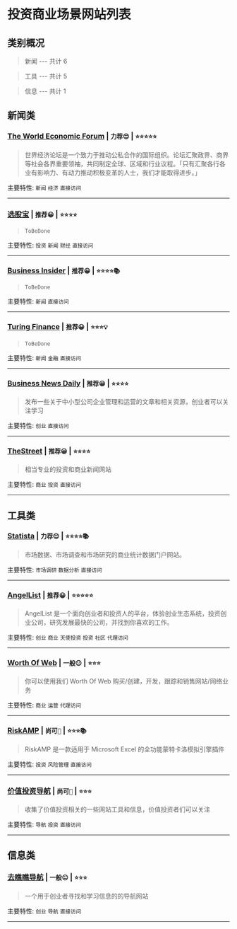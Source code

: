 # 投资商业场景网站列表


## 类别概况

> 新闻 --- 共计 6

> 工具 --- 共计 5

> 信息 --- 共计 1


## 新闻类



### [The World Economic Forum](https://cn.weforum.org/) | `力荐😊` | `⭐⭐⭐⭐⭐`

> 世界经济论坛是一个致力于推动公私合作的国际组织。论坛汇聚政界、商界等社会各界重要领袖，共同制定全球、区域和行业议程。「只有汇聚各行各业有影响力、有动力推动积极变革的人士，我们才能取得进步。」

主要特性: `新闻`  `经济`  `直接访问`

---

### [选股宝](https://xuangubao.cn/) | `推荐😀` | `⭐⭐⭐⭐`

> `ToBeDone`

主要特性: `投资`  `新闻`  `财经`  `直接访问`

---

### [Business Insider](https://www.businessinsider.com/) | `推荐😀` | `⭐⭐⭐⭐📚`

> `ToBeDone`

主要特性: `新闻`  `直接访问`

---

### [Turing Finance](http://www.turingfinance.com/) | `推荐😀` | `⭐⭐⭐💡`

> `ToBeDone`

主要特性: `新闻`  `金融`  `直接访问`

---

### [Business News Daily](https://www.businessnewsdaily.com/) | `推荐😀` | `⭐⭐⭐⭐`

> 发布一些关于中小型公司企业管理和运营的文章和相关资源，创业者可以关注学习

主要特性: `创业`  `直接访问`

---

### [TheStreet](https://www.thestreet.com/) | `推荐😀` | `⭐⭐⭐⭐`

> 相当专业的投资和商业新闻网站

主要特性: `商业`  `投资`  `直接访问`

---
## 工具类



### [Statista](https://www.statista.com/) | `力荐😊` | `⭐⭐⭐⭐📚`

> 市场数据、市场调查和市场研究的商业统计数据门户网站。

主要特性: `市场调研`  `数据分析`  `直接访问`

---

### [AngelList](https://angel.co/) | `推荐😀` | `⭐⭐⭐⭐⭐`

> AngelList 是一个面向创业者和投资人的平台，体验创业生态系统，投资创业公司，研究发展最快的公司，并找到你喜欢的工作。

主要特性: `创业`  `商业`  `天使投资`  `投资`  `社区`  `代理访问`

---

### [Worth Of Web](https://www.worthofweb.com/) | `一般😐` | `⭐⭐⭐`

> 你可以使用我们 Worth Of Web 购买/创建，开发，跟踪和销售网站/网络业务

主要特性: `商业`  `运营`  `代理访问`

---

### [RiskAMP](https://riskamp.com/) | `尚可🙂` | `⭐⭐⭐📚`

> RiskAMP 是一款适用于 Microsoft Excel 的全功能蒙特卡洛模拟引擎插件

主要特性: `投资`  `风险管理`  `直接访问`

---

### [价值投资导航](http://value500.com/) | `尚可🙂` | `⭐⭐⭐`

> 收集了价值投资相关的一些网站工具和信息，价值投资者们可以关注

主要特性: `导航`  `投资`  `直接访问`

---
## 信息类



### [去瞧瞧导航](http://www.quqiaoqiao.com/) | `一般😐` | `⭐⭐⭐`

> 一个用于创业者寻找和学习信息的的导航网站

主要特性: `创业`  `导航`  `直接访问`

---